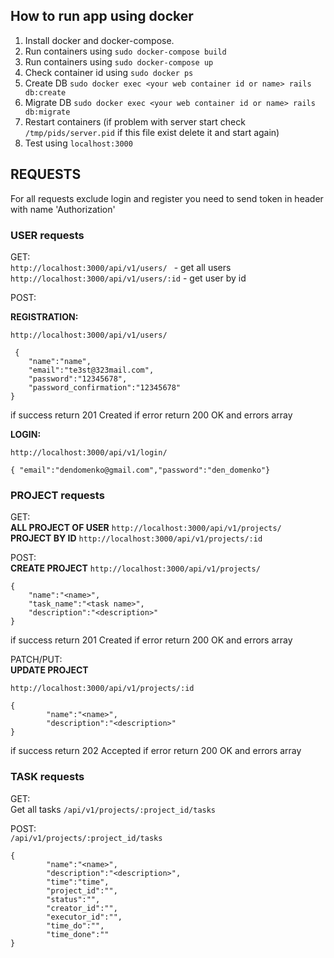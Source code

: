 ## How to run app using docker

1. Install docker and docker-compose.
2. Run containers using ```sudo docker-compose build```
3. Run containers using ```sudo docker-compose up```
4. Check container id using ```sudo docker ps```
5. Create DB ```sudo docker exec <your web container id or name> rails db:create```
6. Migrate DB ```sudo docker exec <your web container id or name> rails db:migrate```
7. Restart containers (if problem with server start check ```/tmp/pids/server.pid``` if this file exist delete it and start again)
8. Test using ```localhost:3000```


## REQUESTS
For all requests exclude login and register you need to send token in header with name 'Authorization'

### USER requests

GET:<br>
```http://localhost:3000/api/v1/users/ ``` - get all users <br>
`http://localhost:3000/api/v1/users/:id` - get user by id

POST:

**REGISTRATION:**

```http://localhost:3000/api/v1/users/```
```
 {
    "name":"name",
    "email":"te3st@323mail.com",
    "password":"12345678",
    "password_confirmation":"12345678"
}
```
if success return 201 Created
if error return 200 OK and errors array

**LOGIN:**

```http://localhost:3000/api/v1/login/```
```
{ "email":"dendomenko@gmail.com","password":"den_domenko"}
```

### PROJECT requests

GET:<br>
**ALL PROJECT OF USER**
```http://localhost:3000/api/v1/projects/```<br>
**PROJECT BY ID**
```http://localhost:3000/api/v1/projects/:id``` <br>

POST:<br>
**CREATE PROJECT** ```http://localhost:3000/api/v1/projects/```
```
{
    "name":"<name>",
    "task_name":"<task name>",
    "description":"<description>"
}
```
if success return 201 Created
if error return 200 OK and errors array

PATCH/PUT:<br>
**UPDATE PROJECT**

```http://localhost:3000/api/v1/projects/:id```
```
{
        "name":"<name>",
        "description":"<description>"
}
```
if success return 202 Accepted
if error return 200 OK and errors array

### TASK requests

GET:<br>
Get all tasks
```/api/v1/projects/:project_id/tasks```

POST:<br>
```/api/v1/projects/:project_id/tasks```
```
{
        "name":"<name>",
        "description":"<description>",
        "time":"time",
        "project_id":"",
        "status":"",
        "creator_id":"",
        "executor_id":"",
        "time_do":"",
        "time_done":""
}
```

